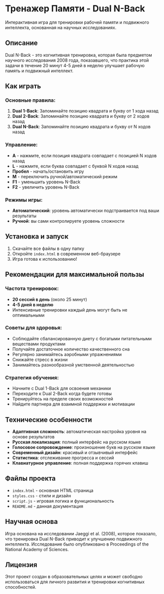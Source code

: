 # Тренажер Памяти - Dual N-Back

Интерактивная игра для тренировки рабочей памяти и подвижного интеллекта, основанная на научных исследованиях.

## Описание

Dual N-Back - это когнитивная тренировка, которая была предметом научного исследования 2008 года, показавшего, что практика этой задачи в течение 20 минут 4-5 дней в неделю улучшает рабочую память и подвижный интеллект.

## Как играть

### Основные правила:
1. **Dual 1-Back**: Запоминайте позицию квадрата и букву от 1 хода назад
2. **Dual 2-Back**: Запоминайте позицию квадрата и букву от 2 ходов назад
3. **Dual N-Back**: Запоминайте позицию квадрата и букву от N ходов назад

### Управление:
- **A** - нажмите, если позиция квадрата совпадает с позицией N ходов назад
- **L** - нажмите, если буква совпадает с буквой N ходов назад
- **Пробел** - начать/остановить игру
- **M** - переключить ручной/автоматический режим
- **F1** - уменьшить уровень N-Back
- **F2** - увеличить уровень N-Back

### Режимы игры:
- **Автоматический**: уровень автоматически подстраивается под ваши результаты
- **Ручной**: вы сами контролируете уровень сложности

## Установка и запуск

1. Скачайте все файлы в одну папку
2. Откройте `index.html` в современном веб-браузере
3. Игра готова к использованию!

## Рекомендации для максимальной пользы

### Частота тренировок:
- **20 сессий в день** (около 25 минут)
- **4-5 дней в неделю**
- Интенсивные тренировки каждый день могут быть не оптимальными

### Советы для здоровья:
- Соблюдайте сбалансированную диету с богатыми питательными веществами продуктами
- Получайте достаточное количество качественного сна
- Регулярно занимайтесь аэробными упражнениями
- Снижайте стресс в жизни
- Занимайтесь разнообразной умственной деятельностью

### Стратегия обучения:
- Начните с Dual 1-Back для освоения механики
- Переходите к Dual 2-Back когда будете готовы
- Тренируйтесь на пределе своих возможностей
- Найдите партнера для взаимной поддержки и мотивации

## Технические особенности

- **Адаптивная сложность**: автоматическая настройка уровня на основе результатов
- **Русская локализация**: полный интерфейс на русском языке
- **Голосовое сопровождение**: произношение букв на русском языке
- **Современный дизайн**: красивый и отзывчивый интерфейс
- **Статистика**: отслеживание прогресса и сессий
- **Клавиатурное управление**: полная поддержка горячих клавиш

## Файлы проекта

- `index.html` - основная HTML страница
- `styles.css` - стили и дизайн
- `script.js` - игровая логика и функциональность
- `README.md` - данная документация

## Научная основа

Игра основана на исследовании Jaeggi et al. (2008), которое показало, что тренировка Dual N-Back приводит к улучшению подвижного интеллекта. Исследование было опубликовано в Proceedings of the National Academy of Sciences.

## Лицензия

Этот проект создан в образовательных целях и может свободно использоваться для личного развития и тренировки когнитивных способностей. 
